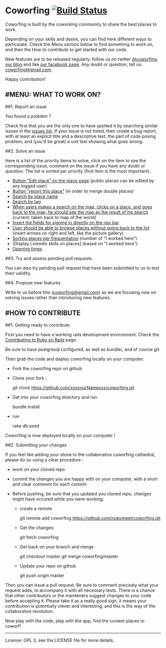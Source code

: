 Coworfing [![Build Status](https://secure.travis-ci.org/nukomeet/coworfing.png)](http://travis-ci.org/nukomeet/coworfing)
=========

Coworfing is built by the coworking community to share the best places to work.

Depending on your skills and desire, you can find here different ways to participate. Check the *Menu* section below to find something to work
on, and then the *How to contribute* to get started with our code.



New features are to be released regularly, follow us on twitter
[@coworfing](http://twitter.com/coworfing), [our blog](http://coworfing.tumblr.com/) and like [our facebook page](http://www.facebook.com/coworfing). Any doubt or question, tell us: coworfing@gmail.com.

Happy contribution!

#MENU: WHAT TO WORK ON?
----

##1. Report an issue

You found a problem ?

Check first that you are the only one to have spotted it by
searching similar issues in the [issues list](https://github.com/nukomeet/coworfing/issues). If your issue is not listed, then create a bug report, with at least an explicit title and a descriptive text, the part of code posing
problem, and (you'd be great) a unit test showing what goes wrong.

##2. Solve an issue

Here is a list of the priority items to solve, click on the item to see the
corresponding issue, comment on the issue if you have any doubt or question. The
list is sorted per priority (first item is the most important).

- [Button "Edit place" on the place page](https://github.com/nukomeet/coworfing/issues/279) (public places can be edited by any logged
user)
- [Button "report this place"](https://github.com/nukomeet/coworfing/issues/280) (in order to merge double places)
- [Search by place name](https://github.com/nukomeet/coworfing/issues/285)
- [Search by tag](https://github.com/nukomeet/coworfing/issues/286)
- [When users makes a search on the map, clicks on a place, and goes back to the
map, he should see the map as the result of his
search](https://github.com/nukomeet/coworfing/issues/281) (current: taken back to
map of the world)
- [Insert the fields for signing in directly on the nav
  bar](https://github.com/nukomeet/coworfing/issues/282)
- [User should be able to browse places without going back to the
  list](https://github.com/nukomeet/coworfing/issues/283) (insert
arrows on right and left, like the picture gallery)
- [Sorting places per frequentation](https://github.com/nukomeet/coworfing/issues/224) (number of "I worked here")
- [Display Linkedin skills on places] (based on "I worked here")
- [Opening times](https://github.com/nukomeet/coworfing/issues/223)

##3. Try and assess pending pull requests

You can also try pending pull request that have been submitted to us to test
their validity.

##4. Propose new features

Write to us before this (coworfing@gmail.com) as we are focusing now on solving
issues rather than introducing new features.

#HOW TO CONTRIBUTE
-----------------

##1. Getting ready to contribute

First you need to have a working rails development environment. Check the
[Contributing to Ruby on Rails](http://edgeguides.rubyonrails.org/contributing_to_ruby_on_rails.html) page.

Be sure to have postgresql configured, as well as bundler, and of course git.

Then grab the code and deploy coworfing locally on your computer:

- Fork the coworfing repo on github

- Clone your fork :

    git clone https://github.com/xxxyourNamexxx/coworfing.git

- Get into your coworfing directory and run

    bundle install

- run

    rake db:seed


Coworfing is now deployed locally on your computer !

##2. Submitting your changes

If you feel like adding your stone to the collaborative coworfing cathedral,
please do so using a clear procedure :

- work on your cloned repo
- commit the changes you are happy with on your computer, with a short and clear
  comment for each commit
- Before pushing, be sure that you updated you cloned repo, changes might have
  occured while you were working:

  - create a remote

    git remote add coworfing https://github.com/nukomeet/coworfing.git

  - Get the changes

    git fetch coworfing

  - Get back on your branch and merge

    git checkout master
    git merge coworfing/master

  - Update your repo on github

    git push origin master

Then you can issue a pull request. Be sure to comment precisely what your
request adds, to accompany it with all necessary tests. There is a chance that
other contributors or the mainteners suggest changes to your code before
accepting it. Please take it as a really good sign, it means your contribution
is potentially clever and interesting, and this is the way of the collaborative
revolution.

Now play with the code, play with the app, find the coolest places to coworf!

________________________

License: GPL 3, see the LICENSE file for more details.
